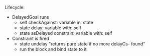 Lifecycle:
- DelayedGoal runs
	- self checkAgainst: variable in: state
	- state delay: variable with: self
	- state asDelayed constrain: variable with: self
- Constraint is fired
	- state undelay "returns pure state if no more delayCs- found" 
	- run the block and bind state to it